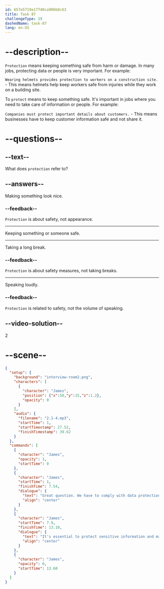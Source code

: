 ```yaml
---
id: 657e5719e17f40ca906b8c63
title: Task 87
challengeType: 19
dashedName: task-87
lang: en-US
---
```


<!-- (audio) James: Great question. We have to comply with data protection regulations, security standards, and our company's code of conduct. It's essential to protect sensitive information and maintain our reputation. -->

# --description--

`Protection` means keeping something safe from harm or damage. In many jobs, protecting data or people is very important. For example:

`Wearing helmets provides protection to workers on a construction site.` - This means helmets help keep workers safe from injuries while they work on a building site.

To `protect` means to keep something safe. It's important in jobs where you need to take care of information or people. For example:

`Companies must protect important details about customers.` - This means businesses have to keep customer information safe and not share it.

# --questions--

## --text--

What does `protection` refer to?

## --answers--

Making something look nice.

### --feedback--

`Protection` is about safety, not appearance.

---

Keeping something or someone safe.

---

Taking a long break.

### --feedback--

`Protection` is about safety measures, not taking breaks.

---

Speaking loudly.

### --feedback--

`Protection` is related to safety, not the volume of speaking.

## --video-solution--

2

# --scene--

```json
{
  "setup": {
    "background": "interview-room2.png",
    "characters": [
      {
        "character": "James",
        "position": {"x":50,"y":15,"z":1.2},
        "opacity": 0
      }
    ],
    "audio": {
      "filename": "2.1-4.mp3",
      "startTime": 1,
      "startTimestamp": 27.52,
      "finishTimestamp": 39.62
    }
  },
  "commands": [
    {
      "character": "James",
      "opacity": 1,
      "startTime": 0
    },
    {
      "character": "James",
      "startTime": 1,
      "finishTime": 7.54,
      "dialogue": {
        "text": "Great question. We have to comply with data protection regulations, security standards, and our company's code of conduct.",
        "align": "center"
      }
    },
    {
      "character": "James",
      "startTime": 7.9,
      "finishTime": 13.10,
      "dialogue": {
        "text": "It's essential to protect sensitive information and maintain our reputation.",
        "align": "center"
      }
    },
    {
      "character": "James",
      "opacity": 0,
      "startTime": 13.60
    }
  ]
}
```
